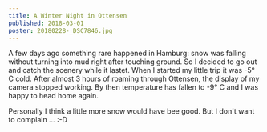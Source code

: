 ```yaml
---
title: A Winter Night in Ottensen
published: 2018-03-01
poster: 20180228-_DSC7846.jpg
---
```


A few days ago something rare happened in Hamburg: snow was falling without turning into mud right after touching ground. So I decided to go out and catch the scenery while it lastet. When I started my little trip it was -5° C cold. After almost 3 hours of roaming through Ottensen, the display of my camera stopped working. By then temperature has fallen to -9° C and I was happy to head home again.

Personally I think a little more snow would have bee good. But I don't want to complain … :-D
